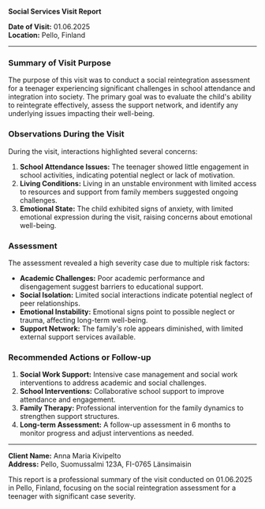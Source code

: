 

**Social Services Visit Report**

**Date of Visit:** 01.06.2025  
**Location:** Pello, Finland  

---

### Summary of Visit Purpose  
The purpose of this visit was to conduct a social reintegration assessment for a teenager experiencing significant challenges in school attendance and integration into society. The primary goal was to evaluate the child's ability to reintegrate effectively, assess the support network, and identify any underlying issues impacting their well-being.

### Observations During the Visit  
During the visit, interactions highlighted several concerns:  
1. **School Attendance Issues:** The teenager showed little engagement in school activities, indicating potential neglect or lack of motivation.  
2. **Living Conditions:** Living in an unstable environment with limited access to resources and support from family members suggested ongoing challenges.  
3. **Emotional State:** The child exhibited signs of anxiety, with limited emotional expression during the visit, raising concerns about emotional well-being.

### Assessment  
The assessment revealed a high severity case due to multiple risk factors:  
- **Academic Challenges:** Poor academic performance and disengagement suggest barriers to educational support.  
- **Social Isolation:** Limited social interactions indicate potential neglect of peer relationships.  
- **Emotional Instability:** Emotional signs point to possible neglect or trauma, affecting long-term well-being.  
- **Support Network:** The family's role appears diminished, with limited external support services available.

### Recommended Actions or Follow-up  
1. **Social Work Support:** Intensive case management and social work interventions to address academic and social challenges.  
2. **School Interventions:** Collaborative school support to improve attendance and engagement.  
3. **Family Therapy:** Professional intervention for the family dynamics to strengthen support structures.  
4. **Long-term Assessment:** A follow-up assessment in 6 months to monitor progress and adjust interventions as needed.

---

**Client Name:** Anna Maria Kivipelto  
**Address:** Pello, Suomussalmi 123A, FI-0765 Länsimaisin  

This report is a professional summary of the visit conducted on 01.06.2025 in Pello, Finland, focusing on the social reintegration assessment for a teenager with significant case severity.